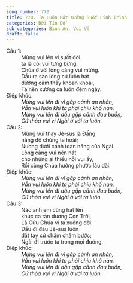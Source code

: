 ```yaml
---
song_number: 770
title: 770. Ta Luôn Hát Xướng Suốt Linh Trình
categories: Đời Tín Đồ
sub_categories: Bình An, Vui Vẻ
draft: false
---
```

<dl><dt>Câu 1:</dt><dd data-verse="1">Mừng vui lên vì suốt đời <br/>ta là cõi vui tưng bừng, <br/>Chúa ở với lòng càng vui mừng. <br/>Dầu ra sao lòng cứ luôn hát <br/>dường cảm thấy khoan khoái, <br/>Ta nên xướng ca luôn đêm ngày. </dd><dt>Điệp khúc:</dt><dd data-chorus="1"><em>Mừng vui lên đi vì gặp cảnh an nhàn, <br/>Vẫn vui luôn khi ta phải chịu khổ nàn. <br/>Mừng vui lên đi dầu gặp cảnh đau buồn, <br/>Cứ thỏa vui vì Ngài ở với ta luôn. </em></dd><dt>Câu 2:</dt><dd data-verse="2">Mừng vui thay Jê-sus là Đấng <br/>nâng đỡ chúng ta hoài; <br/>Nương dưới cánh toàn năng của Ngài. <br/>Lòng càng vui nên hát <br/>cho những ai thiếu nỗi vui ấy, <br/>Rồi cùng Chúa hưởng phước lâu dài. </dd><dt>Điệp khúc:</dt><dd data-chorus="1"><em>Mừng vui lên đi vì gặp cảnh an nhàn, <br/>Vẫn vui luôn khi ta phải chịu khổ nàn. <br/>Mừng vui lên đi dầu gặp cảnh đau buồn, <br/>Cứ thỏa vui vì Ngài ở với ta luôn. </em></dd><dt>Câu 3:</dt><dd data-verse="3">Nào anh em cùng hát lên <br/>khúc ca tán dương Con Trời, <br/>Là Cứu Chúa vì ta xuống đời. <br/>Dầu đi đâu Jê-sus luôn <br/>dắt tay cứ chăm chăm bước; <br/>Ngài đi trước ta trong mọi đường. </dd><dt>Điệp khúc:</dt><dd data-chorus="1"><em>Mừng vui lên đi vì gặp cảnh an nhàn, <br/>Vẫn vui luôn khi ta phải chịu khổ nàn. <br/>Mừng vui lên đi dầu gặp cảnh đau buồn, <br/>Cứ thỏa vui vì Ngài ở với ta luôn. </em></dd></dl>